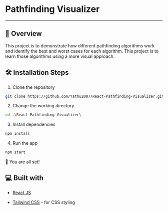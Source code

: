 # Pathfinding Visualizer

---

## 📘 Overview

This project is to demonstrate how different pathfinding algorithms work and identify the best and worst cases for each algorithm. This project is to learn those algorithms using a more visual approach.

## 🛠️ Installation Steps

1.  Clone the repository

```bash
git clone https://github.com/Yathu2007/React-Pathfinding-Visualizer.git
```

2.  Change the working directory

```bash
cd .\React-Pathfinding-Visualizer\
```

3.  Install dependencies

```bash
npm install
```

4.  Run the app

```bash
npm start
```

🌟 You are all set!

## 💻 Built with

-   [React JS](https://reactjs.org/)

-   [Tailwind CSS](https://tailwindcss.com/) - for CSS styling
